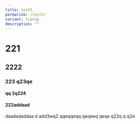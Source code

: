 ```yaml
---
title: test5
permalink: /test5/
variant: tiptap
description: ""
---
```

<h1>221</h1><h2>2222</h2><h3>223 q23qe</h3><h4>qq 2q224</h4><h4>222addaad</h4><p>daadadaddaa d add3wq2 qqeqqeqq qeqeeq qeqe q22q q q2e</p>